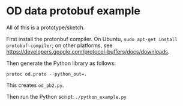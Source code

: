 # OD data protobuf example

All of this is a prototype/sketch.

First install the protonbuf compiler. On Ubuntu, `sudo apt-get install
protobuf-compiler`; on other platforms, see
<https://developers.google.com/protocol-buffers/docs/downloads>.

Then generate the Python library as follows:

```
protoc od.proto --python_out=.
```

This creates `od_pb2.py`.

Then run the Python script: `./python_example.py`
